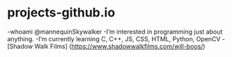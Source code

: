 # projects-github.io
-whoami @mannequinSkywalker
-I’m interested in programming just about anything. 
-I’m currently learning C, C++, JS, CSS, HTML, Python, OpenCV
-[Shadow Walk Films] (https://www.shadowwalkfilms.com/will-boos/)
